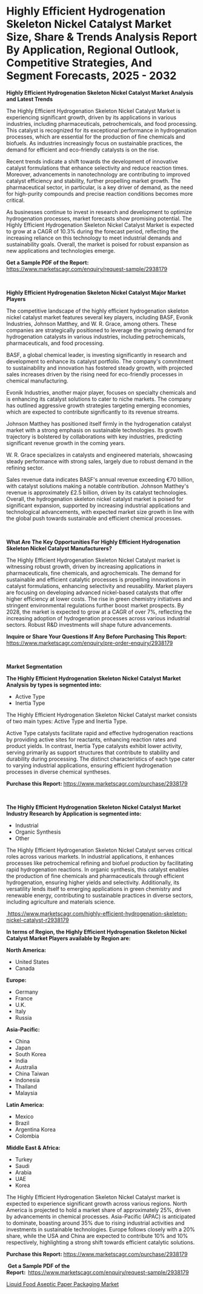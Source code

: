<p><h1>Highly Efficient Hydrogenation Skeleton Nickel Catalyst Market Size, Share & Trends Analysis Report By Application, Regional Outlook, Competitive Strategies, And Segment Forecasts, 2025 - 2032</h1></p><p><strong>Highly Efficient Hydrogenation Skeleton Nickel Catalyst Market Analysis and Latest Trends</strong></p>
<p><p>The Highly Efficient Hydrogenation Skeleton Nickel Catalyst Market is experiencing significant growth, driven by its applications in various industries, including pharmaceuticals, petrochemicals, and food processing. This catalyst is recognized for its exceptional performance in hydrogenation processes, which are essential for the production of fine chemicals and biofuels. As industries increasingly focus on sustainable practices, the demand for efficient and eco-friendly catalysts is on the rise.</p><p>Recent trends indicate a shift towards the development of innovative catalyst formulations that enhance selectivity and reduce reaction times. Moreover, advancements in nanotechnology are contributing to improved catalyst efficiency and stability, further propelling market growth. The pharmaceutical sector, in particular, is a key driver of demand, as the need for high-purity compounds and precise reaction conditions becomes more critical.</p><p>As businesses continue to invest in research and development to optimize hydrogenation processes, market forecasts show promising potential. The Highly Efficient Hydrogenation Skeleton Nickel Catalyst Market is expected to grow at a CAGR of 10.3% during the forecast period, reflecting the increasing reliance on this technology to meet industrial demands and sustainability goals. Overall, the market is poised for robust expansion as new applications and technologies emerge.</p></p>
<p><strong>Get a Sample PDF of the Report:&nbsp;</strong> <a href="https://www.marketscagr.com/enquiry/request-sample/2938179?utm_campaign=3175&utm_medium=2&utm_source=Github&utm_content=ia&utm_term=15032025&utm_id=highly-efficient-hydrogenation-skeleton-nickel-catalyst">https://www.marketscagr.com/enquiry/request-sample/2938179</a></p>
<p>&nbsp;</p>
<p><strong>Highly Efficient Hydrogenation Skeleton Nickel Catalyst Major Market Players</strong></p>
<p><p>The competitive landscape of the highly efficient hydrogenation skeleton nickel catalyst market features several key players, including BASF, Evonik Industries, Johnson Matthey, and W. R. Grace, among others. These companies are strategically positioned to leverage the growing demand for hydrogenation catalysts in various industries, including petrochemicals, pharmaceuticals, and food processing.</p><p>BASF, a global chemical leader, is investing significantly in research and development to enhance its catalyst portfolio. The company's commitment to sustainability and innovation has fostered steady growth, with projected sales increases driven by the rising need for eco-friendly processes in chemical manufacturing.</p><p>Evonik Industries, another major player, focuses on specialty chemicals and is enhancing its catalyst solutions to cater to niche markets. The company has outlined aggressive growth strategies targeting emerging economies, which are expected to contribute significantly to its revenue streams.</p><p>Johnson Matthey has positioned itself firmly in the hydrogenation catalyst market with a strong emphasis on sustainable technologies. Its growth trajectory is bolstered by collaborations with key industries, predicting significant revenue growth in the coming years.</p><p>W. R. Grace specializes in catalysts and engineered materials, showcasing steady performance with strong sales, largely due to robust demand in the refining sector.</p><p>Sales revenue data indicates BASF's annual revenue exceeding €70 billion, with catalyst solutions making a notable contribution. Johnson Matthey's revenue is approximately £2.5 billion, driven by its catalyst technologies. Overall, the hydrogenation skeleton nickel catalyst market is poised for significant expansion, supported by increasing industrial applications and technological advancements, with expected market size growth in line with the global push towards sustainable and efficient chemical processes.</p></p>
<p>&nbsp;</p>
<p><strong>What Are The Key Opportunities For Highly Efficient Hydrogenation Skeleton Nickel Catalyst Manufacturers?</strong></p>
<p><p>The Highly Efficient Hydrogenation Skeleton Nickel Catalyst market is witnessing robust growth, driven by increasing applications in pharmaceuticals, fine chemicals, and agrochemicals. The demand for sustainable and efficient catalytic processes is propelling innovations in catalyst formulations, enhancing selectivity and reusability. Market players are focusing on developing advanced nickel-based catalysts that offer higher efficiency at lower costs. The rise in green chemistry initiatives and stringent environmental regulations further boost market prospects. By 2028, the market is expected to grow at a CAGR of over 7%, reflecting the increasing adoption of hydrogenation processes across various industrial sectors. Robust R&D investments will shape future advancements.</p></p>
<p><strong>Inquire or Share Your Questions If Any Before Purchasing This Report:</strong> <a href="https://www.marketscagr.com/enquiry/pre-order-enquiry/2938179?utm_campaign=3175&utm_medium=2&utm_source=Github&utm_content=ia&utm_term=15032025&utm_id=highly-efficient-hydrogenation-skeleton-nickel-catalyst">https://www.marketscagr.com/enquiry/pre-order-enquiry/2938179</a></p>
<p>&nbsp;</p>
<p><strong>Market Segmentation</strong></p>
<p><strong>The Highly Efficient Hydrogenation Skeleton Nickel Catalyst Market Analysis by types is segmented into:</strong></p>
<p><ul><li>Active Type</li><li>Inertia Type</li></ul></p>
<p><p>The Highly Efficient Hydrogenation Skeleton Nickel Catalyst market consists of two main types: Active Type and Inertia Type. </p><p>Active Type catalysts facilitate rapid and effective hydrogenation reactions by providing active sites for reactants, enhancing reaction rates and product yields. In contrast, Inertia Type catalysts exhibit lower activity, serving primarily as support structures that contribute to stability and durability during processing. The distinct characteristics of each type cater to varying industrial applications, ensuring efficient hydrogenation processes in diverse chemical syntheses.</p></p>
<p><strong>Purchase this Report:&nbsp;</strong><a href="https://www.marketscagr.com/purchase/2938179?utm_campaign=3175&utm_medium=2&utm_source=Github&utm_content=ia&utm_term=15032025&utm_id=highly-efficient-hydrogenation-skeleton-nickel-catalyst">https://www.marketscagr.com/purchase/2938179</a></p>
<p>&nbsp;</p>
<p><strong>The Highly Efficient Hydrogenation Skeleton Nickel Catalyst Market Industry Research by Application is segmented into:</strong></p>
<p><ul><li>Industrial</li><li>Organic Synthesis</li><li>Other</li></ul></p>
<p><p>The Highly Efficient Hydrogenation Skeleton Nickel Catalyst serves critical roles across various markets. In industrial applications, it enhances processes like petrochemical refining and biofuel production by facilitating rapid hydrogenation reactions. In organic synthesis, this catalyst enables the production of fine chemicals and pharmaceuticals through efficient hydrogenation, ensuring higher yields and selectivity. Additionally, its versatility lends itself to emerging applications in green chemistry and renewable energy, contributing to sustainable practices in diverse sectors, including agriculture and materials science.</p></p>
<p><a href="https://www.marketscagr.com/highly-efficient-hydrogenation-skeleton-nickel-catalyst-r2938179?utm_campaign=3175&utm_medium=2&utm_source=Github&utm_content=ia&utm_term=15032025&utm_id=highly-efficient-hydrogenation-skeleton-nickel-catalyst">&nbsp;https://www.marketscagr.com/highly-efficient-hydrogenation-skeleton-nickel-catalyst-r2938179</a></p>
<p><strong>In terms of Region, the Highly Efficient Hydrogenation Skeleton Nickel Catalyst Market Players available by Region are:</strong></p>
<p>
    <p> <strong> North America: </strong>
        <ul>
            <li>United States</li>
            <li>Canada</li>
        </ul>
        </p> 
    <p> <strong> Europe: </strong>
        <ul>
            <li>Germany</li>
            <li>France</li>
            <li>U.K.</li>
            <li>Italy</li>
            <li>Russia</li>
        </ul>
        </p> 
    <p> <strong> Asia-Pacific: </strong>
        <ul>
            <li>China</li>
            <li>Japan</li>
            <li>South Korea</li>
            <li>India</li>
            <li>Australia</li>
            <li>China Taiwan</li>
            <li>Indonesia</li>
            <li>Thailand</li>
            <li>Malaysia</li>
        </ul>
        </p> 
    <p> <strong> Latin America: </strong>
        <ul>
            <li>Mexico</li>
            <li>Brazil</li>
            <li>Argentina Korea</li>
            <li>Colombia</li>
        </ul>
        </p> 
    <p> <strong> Middle East & Africa: </strong>
        <ul>
            <li>Turkey</li>
            <li>Saudi</li>
            <li>Arabia</li>
            <li>UAE</li>
            <li>Korea</li>
        </ul>
    </p>
    </p>
<p><p>The Highly Efficient Hydrogenation Skeleton Nickel Catalyst market is expected to experience significant growth across various regions. North America is projected to hold a market share of approximately 25%, driven by advancements in chemical processes. Asia-Pacific (APAC) is anticipated to dominate, boasting around 35% due to rising industrial activities and investments in sustainable technologies. Europe follows closely with a 20% share, while the USA and China are expected to contribute 10% and 10% respectively, highlighting a strong shift towards efficient catalytic solutions.</p></p>
<p><strong>Purchase this Report: </strong><a href="https://www.marketscagr.com/purchase/2938179?utm_campaign=3175&utm_medium=2&utm_source=Github&utm_content=ia&utm_term=15032025&utm_id=highly-efficient-hydrogenation-skeleton-nickel-catalyst">https://www.marketscagr.com/purchase/2938179</a></p>
<p>&nbsp;<strong>Get a Sample PDF of the Report:&nbsp;&nbsp;</strong><a href="https://www.marketscagr.com/enquiry/request-sample/2938179?utm_campaign=3175&utm_medium=2&utm_source=Github&utm_content=ia&utm_term=15032025&utm_id=highly-efficient-hydrogenation-skeleton-nickel-catalyst">https://www.marketscagr.com/enquiry/request-sample/2938179</a></p>
<p><strong></strong></p>
<p><p><a href="https://github.com/zurubting/Market-Research-Report-List-1/blob/main/liquid-food-aseptic-paper-packaging-market.md?utm_campaign=3175&utm_medium=2&utm_source=Github&utm_content=ia&utm_term=15032025&utm_id=highly-efficient-hydrogenation-skeleton-nickel-catalyst">Liquid Food Aseptic Paper Packaging Market</a></p></p>